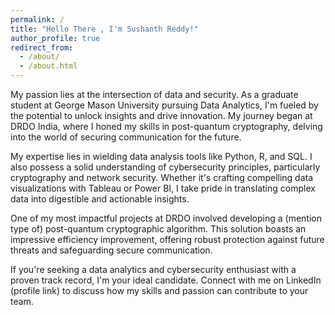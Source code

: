 ```yaml
---
permalink: /
title: "Hello There , I'm Sushanth Reddy!"
author_profile: true
redirect_from: 
  - /about/
  - /about.html
---
```

My passion lies at the intersection of data and security. As a graduate student at George Mason University pursuing Data Analytics, I'm fueled by the potential to unlock insights and drive innovation. My journey began at DRDO India, where I honed my skills in post-quantum cryptography, delving into the world of securing communication for the future.

My expertise lies in wielding data analysis tools like Python, R, and SQL. I also possess a solid understanding of cybersecurity principles, particularly cryptography and network security. Whether it's crafting compelling data visualizations with Tableau or Power BI, I take pride in translating complex data into digestible and actionable insights.

One of my most impactful projects at DRDO involved developing a (mention type of) post-quantum cryptographic algorithm. This solution boasts an impressive  efficiency improvement, offering robust protection against future threats and safeguarding secure communication. 


If you're seeking a data analytics and cybersecurity enthusiast with a proven track record, I'm your ideal candidate. Connect with me on LinkedIn (profile link) to discuss how my skills and passion can contribute to your team. 


